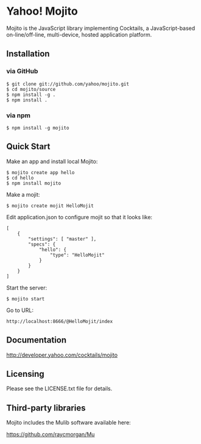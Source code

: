# Yahoo! Mojito

Mojito is the JavaScript library implementing Cocktails, a JavaScript-based
on-line/off-line, multi-device, hosted application platform.

## Installation

### via GitHub

    $ git clone git://github.com/yahoo/mojito.git
    $ cd mojito/source
    $ npm install -g .
    $ npm install .

### via npm

    $ npm install -g mojito

## Quick Start

Make an app and install local Mojito:

    $ mojito create app hello
    $ cd hello
    $ npm install mojito

Make a mojit:

    $ mojito create mojit HelloMojit

Edit application.json to configure mojit so that it looks like:

    [
        {
            "settings": [ "master" ],
            "specs": {
                "hello": {
                    "type": "HelloMojit"
                }
            }
        }
    ]

Start the server:

    $ mojito start

Go to URL:

    http://localhost:8666/@HelloMojit/index

## Documentation

http://developer.yahoo.com/cocktails/mojito

## Licensing

Please see the LICENSE.txt file for details.

## Third-party libraries

Mojito includes the Mulib software available here:

https://github.com/raycmorgan/Mu

